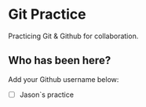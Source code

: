 # Git Practice

Practicing Git &amp; Github for collaboration.

## Who has been here?

Add your Github username below:

- [ ] Jason`s practice
